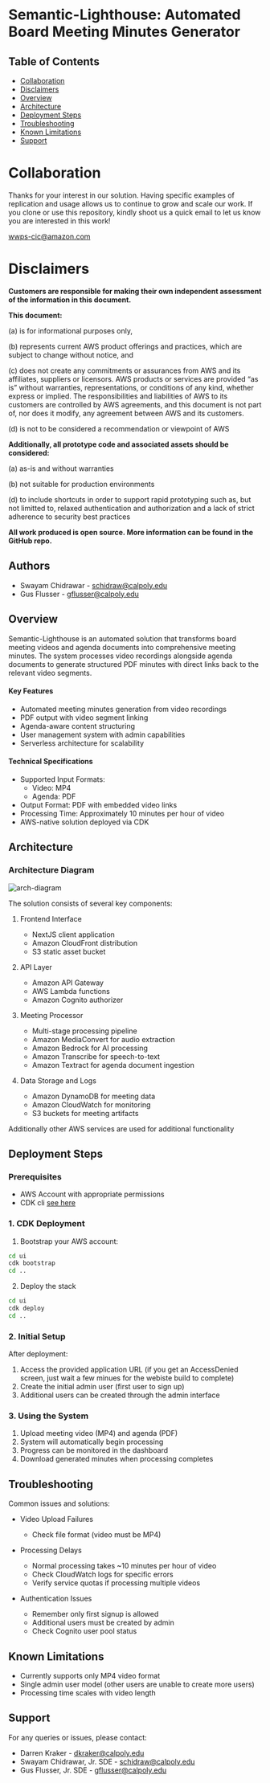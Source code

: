 # Semantic-Lighthouse: Automated Board Meeting Minutes Generator

## Table of Contents

- [Collaboration](#collaboration)
- [Disclaimers](#disclaimers)
- [Overview](#overview)
- [Architecture](#architecture)
- [Deployment Steps](#deployment-steps)
- [Troubleshooting](#troubleshooting)
- [Known Limitations](#known-limitations)
- [Support](#support)

# Collaboration

Thanks for your interest in our solution. Having specific examples of replication and usage allows us to continue to grow and scale our work. If you clone or use this repository, kindly shoot us a quick email to let us know you are interested in this work!

<wwps-cic@amazon.com>

# Disclaimers

**Customers are responsible for making their own independent assessment of the information in this document.**

**This document:**

(a) is for informational purposes only,

(b) represents current AWS product offerings and practices, which are subject to change without notice, and

(c) does not create any commitments or assurances from AWS and its affiliates, suppliers or licensors. AWS products or services are provided “as is” without warranties, representations, or conditions of any kind, whether express or implied. The responsibilities and liabilities of AWS to its customers are controlled by AWS agreements, and this document is not part of, nor does it modify, any agreement between AWS and its customers.

(d) is not to be considered a recommendation or viewpoint of AWS

**Additionally, all prototype code and associated assets should be considered:**

(a) as-is and without warranties

(b) not suitable for production environments

(d) to include shortcuts in order to support rapid prototyping such as, but not limitted to, relaxed authentication and authorization and a lack of strict adherence to security best practices

**All work produced is open source. More information can be found in the GitHub repo.**

## Authors

- Swayam Chidrawar - <schidraw@calpoly.edu>
- Gus Flusser - <gflusser@calpoly.edu>

## Overview

Semantic-Lighthouse is an automated solution that transforms board meeting videos and agenda documents into comprehensive meeting minutes. The system processes video recordings alongside agenda documents to generate structured PDF minutes with direct links back to the relevant video segments.

#### Key Features

- Automated meeting minutes generation from video recordings
- PDF output with video segment linking
- Agenda-aware content structuring
- User management system with admin capabilities
- Serverless architecture for scalability

#### Technical Specifications

- Supported Input Formats:
  - Video: MP4
  - Agenda: PDF
- Output Format: PDF with embedded video links
- Processing Time: Approximately 10 minutes per hour of video
- AWS-native solution deployed via CDK

## Architecture

### Architecture Diagram

![arch-diagram](semantic-lighthouse-v1-light.drawio.svg)

The solution consists of several key components:

1. Frontend Interface

   - NextJS client application
   - Amazon CloudFront distribution
   - S3 static asset bucket

2. API Layer

   - Amazon API Gateway
   - AWS Lambda functions
   - Amazon Cognito authorizer

3. Meeting Processor

   - Multi-stage processing pipeline
   - Amazon MediaConvert for audio extraction
   - Amazon Bedrock for AI processing
   - Amazon Transcribe for speech-to-text
   - Amazon Textract for agenda document ingestion

4. Data Storage and Logs

   - Amazon DynamoDB for meeting data
   - Amazon CloudWatch for monitoring
   - S3 buckets for meeting artifacts

Additionally other AWS services are used for additional functionality

## Deployment Steps

### Prerequisites

- AWS Account with appropriate permissions
- CDK cli [see here](https://docs.aws.amazon.com/cdk/v2/guide/cli.html)

### 1. CDK Deployment

1. Bootstrap your AWS account:

```bash
cd ui
cdk bootstrap
cd ..
```

2. Deploy the stack

```bash
cd ui
cdk deploy
cd ..
```

### 2. Initial Setup

After deployment:

1. Access the provided application URL (if you get an AccessDenied screen, just wait a few minues for the webiste build to complete)
2. Create the initial admin user (first user to sign up)
3. Additional users can be created through the admin interface

### 3. Using the System

1. Upload meeting video (MP4) and agenda (PDF)
2. System will automatically begin processing
3. Progress can be monitored in the dashboard
4. Download generated minutes when processing completes

## Troubleshooting

Common issues and solutions:

- Video Upload Failures

  - Check file format (video must be MP4)

- Processing Delays

  - Normal processing takes ~10 minutes per hour of video
  - Check CloudWatch logs for specific errors
  - Verify service quotas if processing multiple videos

- Authentication Issues
  - Remember only first signup is allowed
  - Additional users must be created by admin
  - Check Cognito user pool status

## Known Limitations

- Currently supports only MP4 video format
- Single admin user model (other users are unable to create more users)
- Processing time scales with video length

## Support

For any queries or issues, please contact:

- Darren Kraker - <dkraker@calpoly.edu>
- Swayam Chidrawar, Jr. SDE - <schidraw@calpoly.edu>
- Gus Flusser, Jr. SDE - <gflusser@calpoly.edu>
